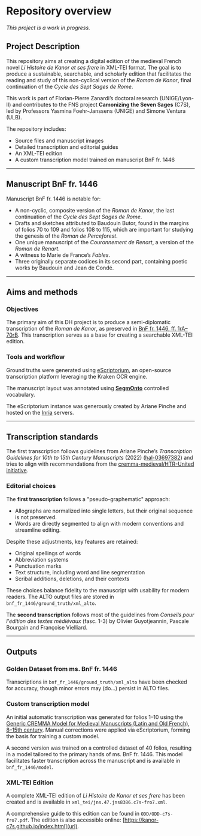 # Repository overview  

*This project is a work in progress.*  

## Project Description  

This repository aims at creating a digital edition of the medieval French novel *Li Histoire de Kanor et ses frere* in XML-TEI format. The goal is to produce a sustainable, searchable, and scholarly edition that facilitates the reading and study of this non-cyclical version of the *Roman de Kanor*, final continuation of the *Cycle des Sept Sages de Rome*.  

This work is part of Florian-Pierre Zanardi’s doctoral research (UNIGE/Lyon-II) and contributes to the FNS project **Camonizing the Seven Sages** (C7S), led by Professors Yasmina Foehr-Janssens (UNIGE) and Simone Ventura (ULB).  

The repository includes:  
- Source files and manuscript images  
- Detailed transcription and editorial guides  
- An XML-TEI edition  
- A custom transcription model trained on manuscript BnF fr. 1446  

---

## Manuscript BnF fr. 1446  

Manuscript BnF fr. 1446 is notable for: 
- A non-cyclic, composite version of the *Roman de Kanor*, the last continuation of the *Cycle des Sept Sages de Rome*.  
- Drafts and sketches attributed to Baudouin Butor, found in the margins of folios 70 to 109 and folios 108 to 115, which are important for studying the genesis of the *Roman de Perceforest*.  
- One unique manuscript of the *Couronnement de Renart*, a version of the *Roman de Renart*.  
- A witness to Marie de France’s *Fables*.  
- Three originally separate codices in its second part, containing poetic works by Baudouin and Jean de Condé.  

---

## Aims and methods  

### Objectives  

The primary aim of this DH project is to produce a semi-diplomatic transcription of the *Roman de Kanor*, as preserved in [BnF fr. 1446, ff. 1rA–70rB](https://gallica.bnf.fr/ark:/12148/btv1b10023851v). This transcription serves as a base for creating a searchable XML-TEI edition.  

### Tools and workflow  

Ground truths were generated using [eScriptorium](https://escriptorium.inria.fr), an open-source transcription platform leveraging the Kraken OCR engine.

The manuscript layout was annotated using **[SegmOnto](https://segmonto.github.io/)** controlled vocabulary.

The eScriptorium instance was generously created by Ariane Pinche and hosted on the [Inria](https://inria.fr/) servers.

---

## Transcription standards  

The first transcription follows guidelines from Ariane Pinche’s *Transcription Guidelines for 10th to 15th Century Manuscripts* (2022) ([hal-03697382](https://hal.science/hal-03697382/document)) and tries to align with recommendations from the [cremma-medieval/HTR-United initiative](https://github.com/HTR-United/cremma-medieval).  

### Editorial choices  

The **first transcription** follows a "pseudo-graphematic" approach:  
- Allographs are normalized into single letters, but their original sequence is not preserved.  
- Words are directly segmented to align with modern conventions and streamline editing.  

Despite these adjustments, key features are retained:  
- Original spellings of words  
- Abbreviation systems  
- Punctuation marks  
- Text structure, including word and line segmentation  
- Scribal additions, deletions, and their contexts  

These choices balance fidelity to the manuscript with usability for modern readers. The ALTO output files are stored in `bnf_fr_1446/ground_truth/xml_alto`.

The **second transcription** follows most of the guidelines from *Conseils pour l'édition des textes médiévaux* (fasc. 1-3) by Olivier  Guyotjeannin, Pascale Bourgain and Françoise Vielliard.

---

## Outputs  

### Golden Dataset from ms. BnF fr. 1446  

Transcriptions in `bnf_fr_1446/ground_truth/xml_alto` have been checked for accuracy, though minor errors may (do...) persist in ALTO files.  

### Custom transcription model  

An initial automatic transcription was generated for folios 1–10 using the [Generic CREMMA Model for Medieval Manuscripts (Latin and Old French), 8–15th century](https://zenodo.org/records/7234166#.Y7f69afMJhE). Manual corrections were applied via eScriptorium, forming the basis for training a custom model.

A second version was trained on a controlled dataset of 40 folios, resulting in a model tailored to the primary hands of ms. BnF fr. 1446. This model facilitates faster transcription across the manuscript and is available in `bnf_fr_1446/model`.  

### XML-TEI Edition  

A complete XML-TEI edition of *Li Histoire de Kanor et ses frere* has been created and is available in `xml_tei/jns.47.jns8386.c7s-fro7.xml`.

A comprehensive guide to this edition can be found in `ODD/ODD-c7s-fro7.pdf`. The edition is also accessible online: [https://kanor-c7s.github.io/index.html](url).
